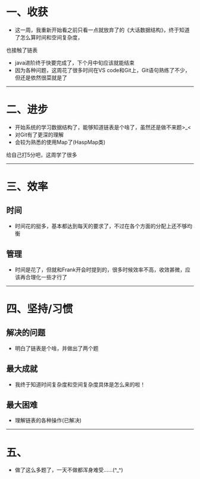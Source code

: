 # 一、收获



- 这一周，我重新开始看之前只看一点就放弃了的《大话数据结构》，终于知道了怎么算时间和空间复杂度，

也接触了链表

- java进阶终于快要完成了，下个月中旬应该就能结束
- 因为各种问题，这周花了很多时间在VS code和Git上，Git语句熟练了不少，但还是依然很菜就是了

****













# 二、进步

- 开始系统的学习数据结构了，能够知道链表是个啥了，虽然还是做不来题>_<
- 对Git有了更深的理解
- 会较为熟悉的使用Map了(HaspMap类)

给自己打5分吧，这周学了很多

****











# 三、效率



## 时间

- 时间花的挺多，基本都达到每天的要求了，不过在各个方面的分配上还不够均衡



## 管理

- 时间是花了，但就和Frank开会时提到的，很多时候效率不高，收效甚微，应该再合理化一些才行了

****











# 四、坚持/习惯





## 解决的问题

- 明白了链表是个啥，并做出了两个题





## 最大成就

- 我终于知道时间复杂度和空间复杂度具体是怎么来的啦！





## 最大困难

- 理解链表的各种操作(已解决)

****













# 五、

- 做了这么多题了，一天不做都浑身难受……(^_^)





















